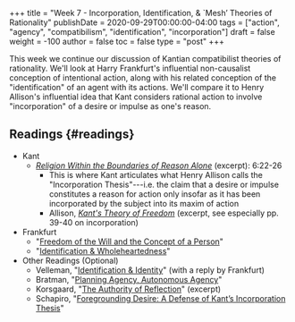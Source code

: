 +++
title = "Week 7 - Incorporation, Identification, & `Mesh’ Theories of Rationality"
publishDate = 2020-09-29T00:00:00-04:00
tags = ["action", "agency", "compatibilism", "identification", "incorporation"]
draft = false
weight = -100
author = false
toc = false
type = "post"
+++

This week we continue our discussion of Kantian compatibilist theories of
rationality. We'll look at Harry Frankfurt's influential non-causalist conception of
intentional action, along with his related conception of the "identification" of an
agent with its actions. We'll compare it to Henry Allison's influential idea that
Kant considers rational action to involve "incorporation" of a desire or impulse as
one's reason.


## Readings {#readings}

-   Kant
    -   _[Religion Within the Boundaries of Reason Alone](/materials/readings/kant-incorporation.pdf)_ (excerpt): 6:22-26
        -   This is where Kant articulates what Henry Allison calls the "Incorporation
            Thesis"---i.e. the claim that a desire or impulse constitutes a reason for
            action only insofar as it has been incorporated by the subject into its maxim
            of action
        -   Allison, _[Kant's Theory of Freedom](/materials/readings/allison-incorporation.pdf)_ (excerpt, see especially pp. 39-40 on incorporation)
-   Frankfurt
    -   "[Freedom of the Will and the Concept of a Person](/materials/readings/frankfurt-freedom.pdf)"
    -   "[Identification & Wholeheartedness](/materials/readings/frankfurt-identification.pdf)"
-   Other Readings (Optional)
    -   Velleman, "[Identification & Identity](/materials/readings/velleman-identification.pdf)" (with a reply by Frankfurt)
    -   Bratman, "[Planning Agency, Autonomous Agency](/materials/readings/bratman-agency.pdf)"
    -   Korsgaard, "[The Authority of Reflection](/materials/readings/korsgaard-reflection.pdf)" (excerpt)
    -   Schapiro, "[Foregrounding Desire: A Defense of Kant’s Incorporation Thesis](/materials/readings/schapiro-incorporation.pdf)"
